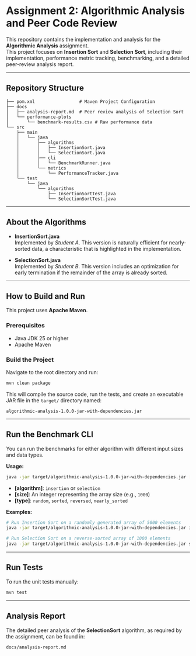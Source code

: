 # Assignment 2: Algorithmic Analysis and Peer Code Review

This repository contains the implementation and analysis for the **Algorithmic Analysis** assignment.  
This project focuses on **Insertion Sort** and **Selection Sort**, including their implementation, performance metric tracking, benchmarking, and a detailed peer-review analysis report.

---

## Repository Structure

```
├── pom.xml                 # Maven Project Configuration
├── docs
│   ├── analysis-report.md  # Peer review analysis of Selection Sort
│   └── performance-plots
│       └── benchmark-results.csv # Raw performance data
└── src
    ├── main
    │   └── java
    │       ├── algorithms
    │       │   ├── InsertionSort.java
    │       │   └── SelectionSort.java
    │       ├── cli
    │       │   └── BenchmarkRunner.java
    │       └── metrics
    │           └── PerformanceTracker.java
    └── test
        └── java
            └── algorithms
                ├── InsertionSortTest.java
                └── SelectionSortTest.java
```

---

## About the Algorithms

- **InsertionSort.java**  
  Implemented by *Student A*. This version is naturally efficient for nearly-sorted data, a characteristic that is highlighted in the implementation.

- **SelectionSort.java**  
  Implemented by *Student B*. This version includes an optimization for early termination if the remainder of the array is already sorted.

---

## How to Build and Run

This project uses **Apache Maven**.

### Prerequisites
- Java JDK 25 or higher
- Apache Maven

### Build the Project

Navigate to the root directory and run:

```bash
mvn clean package
```

This will compile the source code, run the tests, and create an executable JAR file in the `target/` directory named:

```
algorithmic-analysis-1.0.0-jar-with-dependencies.jar
```

---

## Run the Benchmark CLI

You can run the benchmarks for either algorithm with different input sizes and data types.

**Usage:**

```bash
java -jar target/algorithmic-analysis-1.0.0-jar-with-dependencies.jar [algorithm] [size] [type]
```

- **[algorithm]**: `insertion` or `selection`
- **[size]**: An integer representing the array size (e.g., `1000`)
- **[type]**: `random`, `sorted`, `reversed`, `nearly_sorted`

**Examples:**

```bash
# Run Insertion Sort on a randomly generated array of 5000 elements
java -jar target/algorithmic-analysis-1.0.0-jar-with-dependencies.jar insertion 5000 random

# Run Selection Sort on a reverse-sorted array of 1000 elements
java -jar target/algorithmic-analysis-1.0.0-jar-with-dependencies.jar selection 1000 reversed
```

---

## Run Tests

To run the unit tests manually:

```bash
mvn test
```

---

## Analysis Report

The detailed peer analysis of the **SelectionSort** algorithm, as required by the assignment, can be found in:

```
docs/analysis-report.md
```
